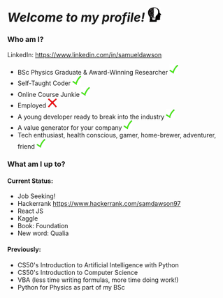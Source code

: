 # *Welcome to my profile!* <img src="https://github.com/Verano-20/Verano-20/blob/master/profile.png" alt="tick icon" width="30px" />

### Who am I?
LinkedIn: https://www.linkedin.com/in/samueldawson

- BSc Physics Graduate & Award-Winning Researcher <img src="https://github.com/Verano-20/Verano-20/blob/master/tick.png" alt="tick icon" width="20px" />
- Self-Taught Coder <img src="https://github.com/Verano-20/Verano-20/blob/master/tick.png" alt="tick icon" width="20px" />
- Online Course Junkie <img src="https://github.com/Verano-20/Verano-20/blob/master/tick.png" alt="tick icon" width="20px" />
- Employed <img src="https://github.com/Verano-20/Verano-20/blob/master/cross.png" alt="cross icon" width="20px" />
- A young developer ready to break into the industry <img src="https://github.com/Verano-20/Verano-20/blob/master/tick.png" alt="tick icon" width="20px" />
- A value generator for your company <img src="https://github.com/Verano-20/Verano-20/blob/master/tick.png" alt="tick icon" width="20px" />
- Tech enthusiast, health conscious, gamer, home-brewer, adventurer, friend <img src="https://github.com/Verano-20/Verano-20/blob/master/tick.png" alt="tick icon" width="20px" />

### What am I up to?
#### Current Status:
- Job Seeking!
- Hackerrank https://www.hackerrank.com/samdawson97
- React JS
- Kaggle
- Book: Foundation
- New word: Qualia

#### Previously:
- CS50's Introduction to Artificial Intelligence with Python
- CS50's Introduction to Computer Science
- VBA (less time writing formulas, more time doing work!)
- Python for Physics as part of my BSc
